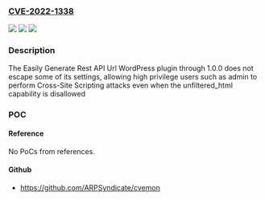 ### [CVE-2022-1338](https://cve.mitre.org/cgi-bin/cvename.cgi?name=CVE-2022-1338)
![](https://img.shields.io/static/v1?label=Product&message=Easily%20Generate%20Rest%20API%20Url&color=blue)
![](https://img.shields.io/static/v1?label=Version&message=1.0.0%3C%3D%201.0.0%20&color=brighgreen)
![](https://img.shields.io/static/v1?label=Vulnerability&message=CWE-79%20Cross-site%20Scripting%20(XSS)&color=brighgreen)

### Description

The Easily Generate Rest API Url WordPress plugin through 1.0.0 does not escape some of its settings, allowing high privilege users such as admin to perform Cross-Site Scripting attacks even when the unfiltered_html capability is disallowed

### POC

#### Reference
No PoCs from references.

#### Github
- https://github.com/ARPSyndicate/cvemon


